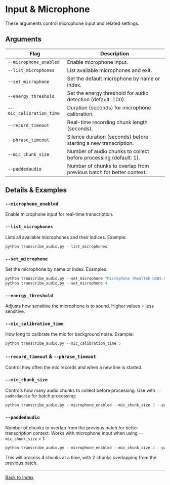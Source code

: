 # Input & Microphone

These arguments control microphone input and related settings.

## Arguments
| Flag                    | Description                                                      |
|-------------------------|------------------------------------------------------------------|
| `--microphone_enabled`  | Enable microphone input.                                         |
| `--list_microphones`    | List available microphones and exit.                             |
| `--set_microphone`      | Set the default microphone by name or index.                    |
| `--energy_threshold`    | Set the energy threshold for audio detection (default: 100).     |
| `--mic_calibration_time`| Duration (seconds) for microphone calibration.                  |
| `--record_timeout`      | Real-time recording chunk length (seconds).                      |
| `--phrase_timeout`      | Silence duration (seconds) before starting a new transcription.  |
| `--mic_chunk_size`      | Number of audio chunks to collect before processing (default: 1). |
| `--paddedaudio`         | Number of chunks to overlap from previous batch for better context. |

## Details & Examples

### `--microphone_enabled`
Enable microphone input for real-time transcription.

### `--list_microphones`
Lists all available microphones and their indices. Example:
```python
python transcribe_audio.py --list_microphones
```

### `--set_microphone`
Set the microphone by name or index. Examples:
```python
python transcribe_audio.py --set_microphone "Microphone (Realtek USB2.0 Audi)"
python transcribe_audio.py --set_microphone 4
```

### `--energy_threshold`
Adjusts how sensitive the microphone is to sound. Higher values = less sensitive.

### `--mic_calibration_time`
How long to calibrate the mic for background noise. Example:
```python
python transcribe_audio.py --mic_calibration_time 5
```

### `--record_timeout` & `--phrase_timeout`
Control how often the mic records and when a new line is started.

### `--mic_chunk_size`
Controls how many audio chunks to collect before processing. Use with `--paddedaudio` for batch processing:
```python
python transcribe_audio.py --microphone_enabled --mic_chunk_size 3 --paddedaudio 1
```

### `--paddedaudio`
Number of chunks to overlap from the previous batch for better transcription context. Works with microphone input when using `--mic_chunk_size` > 1:
```python
python transcribe_audio.py --microphone_enabled --mic_chunk_size 4 --paddedaudio 2
```
This will process 4 chunks at a time, with 2 chunks overlapping from the previous batch.

---
[Back to Index](./index.md)

